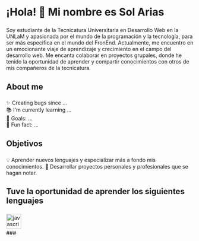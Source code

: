 <h1 align="left">¡Hola! 👋 Mi nombre es Sol Arias</h1>

###

<p align="left">Soy estudiante de la Tecnicatura Universitaria en Desarrollo Web en la UNLaM y apasionada por el mundo de la programación y la tecnología, para ser más especifica en el mundo del FronEnd. Actualmente, me encuentro en un emocionante viaje de aprendizaje y crecimiento en el campo del desarrollo web. Me encanta colaborar en proyectos grupales, donde he tenido la oportunidad de aprender y compartir conocimientos con otros de mis compañeros de la tecnicatura.</p>

###

<h2 align="left">About me</h2>

###

<p align="left">✨ Creating bugs since ...<br>📚 I'm currently learning ...<br>🎯 Goals: ...<br>🎲 Fun fact: ...</p>

###

<h2 align="left">Objetivos</h2>

###

<p>
💡 Aprender nuevos lenguajes y especializar más a fondo mis conocimientos.
🚀 Desarrollar proyectos personales y profesionales que se hagan notar.
</p>


###

<h2 align="left">Tuve la oportunidad de aprender los siguientes lenguajes</h2>

###

<div align="left">
  <img src="https://cdn.jsdelivr.net/gh/devicons/devicon/icons/javascript/javascript-original.svg" height="40" alt="javascript logo"  />
  <img width="12" />
</div>
###

<!--
**SolAriass/SolAriass** is a ✨ _special_ ✨ repository because its `README.md` (this file) appears on your GitHub profile.

Here are some ideas to get you started:

- 🔭 I’m currently working on ...
- 🌱 I’m currently learning ...
- 👯 I’m looking to collaborate on ...
- 🤔 I’m looking for help with ...
- 💬 Ask me about ...
- 📫 How to reach me: ...
- 😄 Pronouns: ...
- ⚡ Fun fact: ...
-->
